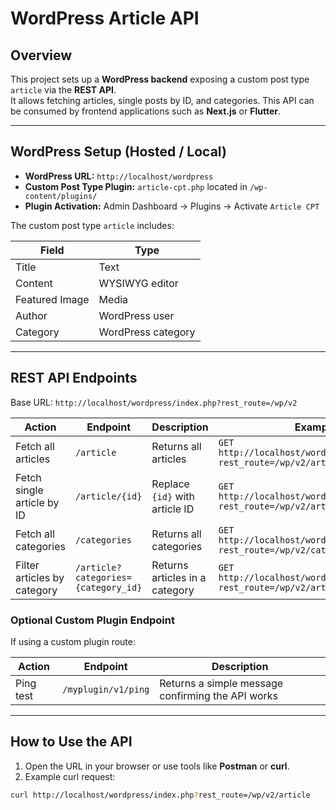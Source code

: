 # WordPress Article API

## Overview
This project sets up a **WordPress backend** exposing a custom post type `article` via the **REST API**.  
It allows fetching articles, single posts by ID, and categories. This API can be consumed by frontend applications such as **Next.js** or **Flutter**.

---

## WordPress Setup (Hosted / Local)
- **WordPress URL:** `http://localhost/wordpress`  
- **Custom Post Type Plugin:** `article-cpt.php` located in `/wp-content/plugins/`  
- **Plugin Activation:** Admin Dashboard → Plugins → Activate `Article CPT`

The custom post type `article` includes:

| Field | Type |
|-------|------|
| Title | Text |
| Content | WYSIWYG editor |
| Featured Image | Media |
| Author | WordPress user |
| Category | WordPress category |

---

## REST API Endpoints

Base URL: `http://localhost/wordpress/index.php?rest_route=/wp/v2`

| Action | Endpoint | Description | Example |
|--------|----------|-------------|---------|
| Fetch all articles | `/article` | Returns all articles | `GET http://localhost/wordpress/index.php?rest_route=/wp/v2/article` |
| Fetch single article by ID | `/article/{id}` | Replace `{id}` with article ID | `GET http://localhost/wordpress/index.php?rest_route=/wp/v2/article/123` |
| Fetch all categories | `/categories` | Returns all categories | `GET http://localhost/wordpress/index.php?rest_route=/wp/v2/categories` |
| Filter articles by category | `/article?categories={category_id}` | Returns articles in a category | `GET http://localhost/wordpress/index.php?rest_route=/wp/v2/article&categories=5` |

### Optional Custom Plugin Endpoint
If using a custom plugin route:

| Action | Endpoint | Description |
|--------|----------|-------------|
| Ping test | `/myplugin/v1/ping` | Returns a simple message confirming the API works | `GET http://localhost/wordpress/index.php?rest_route=/myplugin/v1/ping` |

---

## How to Use the API

1. Open the URL in your browser or use tools like **Postman** or **curl**.  
2. Example curl request:

```bash
curl http://localhost/wordpress/index.php?rest_route=/wp/v2/article